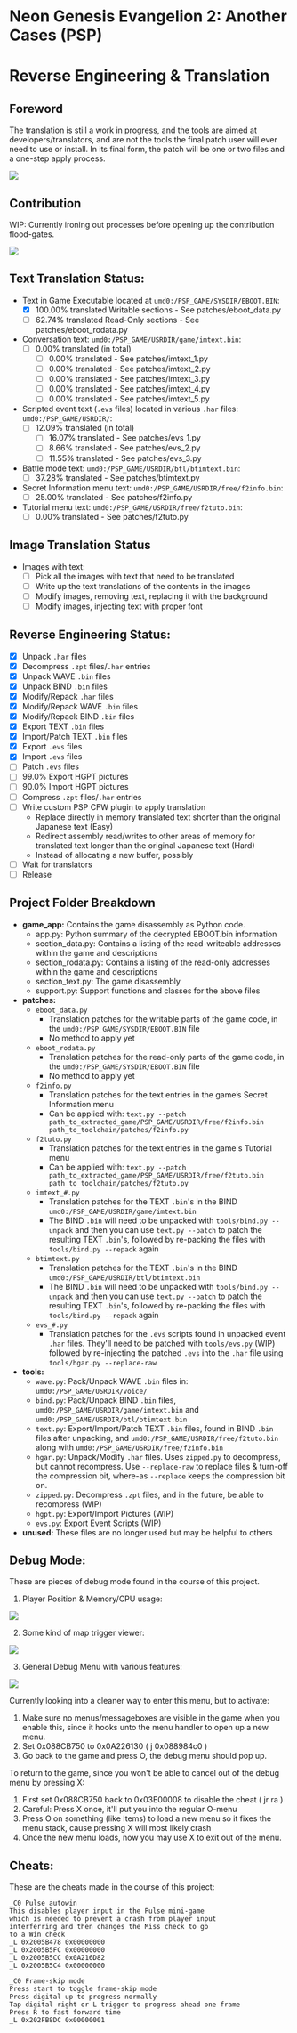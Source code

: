 # Neon Genesis Evangelion 2: Another Cases (PSP)
# Reverse Engineering & Translation

## Foreword
The translation is still a work in progress, and the tools are aimed at developers/translators,
and are not the tools the final patch user will ever need to use or install.
In its final form, the patch will be one or two files and a one-step apply process.

![](https://i.imgur.com/jtsF9UV.gif)

## Contribution
WIP: Currently ironing out processes before opening up the contribution flood-gates.

![](https://i.imgur.com/GJzfa0b.png)

## Text Translation Status:
- Text in Game Executable located at `umd0:/PSP_GAME/SYSDIR/EBOOT.BIN`:
	- [x] 100.00% translated Writable sections - See patches/eboot_data.py
	- [ ] 62.74% translated Read-Only sections - See patches/eboot_rodata.py
- Conversation text: `umd0:/PSP_GAME/USRDIR/game/imtext.bin`:
	- [ ] 0.00% translated (in total)
		- [ ] 0.00% translated - See patches/imtext_1.py
		- [ ] 0.00% translated - See patches/imtext_2.py
		- [ ] 0.00% translated - See patches/imtext_3.py
		- [ ] 0.00% translated - See patches/imtext_4.py
		- [ ] 0.00% translated - See patches/imtext_5.py
- Scripted event text (`.evs` files) located in various `.har` files: `umd0:/PSP_GAME/USRDIR/`:
	- [ ] 12.09% translated (in total)
		- [ ] 16.07% translated - See patches/evs_1.py
		- [ ] 8.66% translated - See patches/evs_2.py
		- [ ] 11.55% translated - See patches/evs_3.py
- Battle mode text: `umd0:/PSP_GAME/USRDIR/btl/btimtext.bin`:
	- [ ] 37.28% translated - See patches/btimtext.py
- Secret Information menu text: `umd0:/PSP_GAME/USRDIR/free/f2info.bin`:
	- [ ] 25.00% translated - See patches/f2info.py
- Tutorial menu text: `umd0:/PSP_GAME/USRDIR/free/f2tuto.bin`:
	- [ ] 0.00% translated - See patches/f2tuto.py

## Image Translation Status
- Images with text:
	- [ ] Pick all the images with text that need to be translated
	- [ ] Write up the text translations of the contents in the images
	- [ ] Modify images, removing text, replacing it with the background
	- [ ] Modify images, injecting text with proper font

## Reverse Engineering Status:
- [x] Unpack `.har` files
- [x] Decompress `.zpt` files/`.har` entries
- [x] Unpack WAVE `.bin` files
- [x] Unpack BIND `.bin` files
- [x] Modify/Repack `.har` files
- [x] Modify/Repack WAVE `.bin` files
- [x] Modify/Repack BIND `.bin` files
- [x] Export TEXT `.bin` files
- [x] Import/Patch TEXT `.bin` files
- [x] Export `.evs` files
- [x] Import `.evs` files
- [ ] Patch `.evs` files
- [ ] 99.0% Export HGPT pictures 
- [ ] 90.0% Import HGPT pictures 
- [ ] Compress `.zpt` files/`.har` entries
- [ ] Write custom PSP CFW plugin to apply translation
	- Replace directly in memory translated text shorter than the original Japanese text (Easy)
	- Redirect assembly read/writes to other areas of memory for translated text longer than the original Japanese text (Hard)
	- Instead of allocating a new buffer, possibly
- [ ] Wait for translators
- [ ] Release

## Project Folder Breakdown
- **game_app:** Contains the game disassembly as Python code.
	- app.py: Python summary of the decrypted EBOOT.bin information
	- section_data.py: Contains a listing of the read-writeable addresses within the game and descriptions
	- section_rodata.py: Contains a listing of the read-only addresses within the game and descriptions
	- section_text.py: The game disassembly
	- support.py: Support functions and classes for the above files
- **patches:** 
	-   `eboot_data.py`
	    -   Translation patches for the writable parts of the game code, in the  `umd0:/PSP_GAME/SYSDIR/EBOOT.BIN`  file
	    -   No method to apply yet
	-   `eboot_rodata.py`
	    -   Translation patches for the read-only parts of the game code, in the  `umd0:/PSP_GAME/SYSDIR/EBOOT.BIN`  file
	    -   No method to apply yet
	-   `f2info.py`
	    -   Translation patches for the text entries in the game’s Secret Information menu
	    -   Can be applied with:  `text.py --patch path_to_extracted_game/PSP_GAME/USRDIR/free/f2info.bin path_to_toolchain/patches/f2info.py`
	-   `f2tuto.py`
	    -   Translation patches for the text entries in the game's Tutorial menu
	    -   Can be applied with:  `text.py --patch path_to_extracted_game/PSP_GAME/USRDIR/free/f2tuto.bin path_to_toolchain/patches/f2tuto.py`
	-   `imtext_#.py`
	    -   Translation patches for the TEXT  `.bin`'s in the BIND  `umd0:/PSP_GAME/USRDIR/game/imtext.bin`
	    -   The BIND  `.bin`  will need to be unpacked with  `tools/bind.py --unpack`  and then you can use  `text.py --patch`  to patch the resulting TEXT  `.bin`'s, followed by re-packing the files with  `tools/bind.py --repack`  again
	-   `btimtext.py`
	    -   Translation patches for the TEXT  `.bin`'s in the BIND  `umd0:/PSP_GAME/USRDIR/btl/btimtext.bin`
	    -   The BIND  `.bin`  will need to be unpacked with  `tools/bind.py --unpack`  and then you can use  `text.py --patch`  to patch the resulting TEXT  `.bin`'s, followed by re-packing the files with  `tools/bind.py --repack`  again
	-   `evs_#.py`
	    -   Translation patches for the  `.evs`  scripts found in unpacked event  `.har`  files. They'll need to be patched with  `tools/evs.py`  (WIP) followed by re-injecting the patched  `.evs`  into the  `.har`  file using  `tools/hgar.py --replace-raw`
- **tools:**
	- `wave.py`: Pack/Unpack WAVE `.bin` files in: `umd0:/PSP_GAME/USRDIR/voice/` 
	- `bind.py`: Pack/Unpack BIND `.bin` files, `umd0:/PSP_GAME/USRDIR/game/imtext.bin` and `umd0:/PSP_GAME/USRDIR/btl/btimtext.bin`
	- `text.py`: Export/Import/Patch TEXT `.bin` files, found in BIND `.bin` files after unpacking, and `umd0:/PSP_GAME/USRDIR/free/f2tuto.bin` along with `umd0:/PSP_GAME/USRDIR/free/f2info.bin`
	- `hgar.py`: Unpack/Modify `.har` files. Uses `zipped.py` to decompress, but cannot recompress. Use `--replace-raw` to replace files & turn-off the compression bit, where-as `--replace` keeps the compression bit on.
	- `zipped.py`: Decompress `.zpt` files, and in the future, be able to recompress (WIP)
	- `hgpt.py`: Export/Import Pictures (WIP)
	- `evs.py`: Export Event Scripts (WIP)
- **unused:** These files are no longer used but may be helpful to others

## Debug Mode:
These are pieces of debug mode found in the course of this project.

1. Player Position & Memory/CPU usage:

  ![](https://i.imgur.com/mWBdZW9.png)

2. Some kind of map trigger viewer:

  ![](https://i.imgur.com/YgnCVvG.png)

3. General Debug Menu with various features:

  ![](https://i.imgur.com/mopj0Kh.png)

  Currently looking into a cleaner way to enter this menu, but to activate:
  1. Make sure no menus/messageboxes are visible in the game when you enable this, since it hooks unto the menu handler to open up a new menu.
  2. Set 0x088CB750 to 0x0A226130 ( j 0x088984c0 )
  3. Go back to the game and press O, the debug menu should pop up.

  To return to the game, since you won't be able to cancel out of the debug menu by pressing X:
  1. First set 0x088CB750 back to 0x03E00008 to disable the cheat ( jr ra )
  2. Careful: Press X once, it'll put you into the regular O-menu
  3. Press O on something (like Items) to load a new menu so it fixes the menu stack, cause pressing X will most likely crash
  4. Once the new menu loads, now you may use X to exit out of the menu.

## Cheats:
These are the cheats made in the course of this project:

```
_C0 Pulse autowin
This disables player input in the Pulse mini-game
which is needed to prevent a crash from player input
interferring and then changes the Miss check to go
to a Win check
_L 0x2005B478 0x00000000
_L 0x2005B5FC 0x00000000
_L 0x2005B5CC 0x0A216D82
_L 0x2005B5C4 0x00000000
```

```
_C0 Frame-skip mode
Press start to toggle frame-skip mode
Press digital up to progress normally
Tap digital right or L trigger to progress ahead one frame
Press R to fast forward time
_L 0x202FB8DC 0x00000001
```
